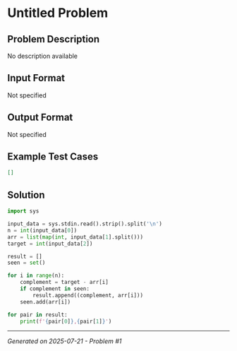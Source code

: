 # Untitled Problem

## Problem Description
No description available

## Input Format
Not specified

## Output Format
Not specified

## Example Test Cases
```json
[]
```

## Solution
```python
import sys

input_data = sys.stdin.read().strip().split('\n')
n = int(input_data[0])
arr = list(map(int, input_data[1].split()))
target = int(input_data[2])

result = []
seen = set()

for i in range(n):
    complement = target - arr[i]
    if complement in seen:
        result.append((complement, arr[i]))
    seen.add(arr[i])

for pair in result:
    print(f'{pair[0]},{pair[1]}')
```

---
*Generated on 2025-07-21 - Problem #1*